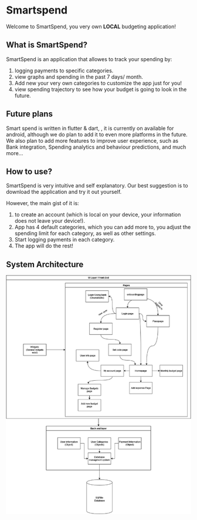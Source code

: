# Smartspend

Welcome to SmartSpend, you very own **LOCAL** budgeting application!

## What is SmartSpend?

SmartSpend is an application that allowes to track your spending by:
1. logging payments to specific categories.
2. view graphs and spending in the past 7 days/ month.
3. Add new your very own categories to customize the app just for you!
4. view spending trajectory to see how your budget is going to look in the future.


## Future plans

Smart spend is written in flutter & dart, , it is currently on available for android, although we do
plan to add it to even more platforms in the future. We also plan to add more features to improve 
user experience, such as Bank integration, Spending analytics and behaviour predictions, and much more...

## How to use?

SmartSpend is very intuitive and self explanatory. Our best suggestion is to download the application
and try it out yourself. 

However, the main gist of it is: 
1. to create an account (which is local on your device, your information does not leave your device!). 
2. App has 4 default categories, which you can add more to, you adjust the spending limit for each category, as well as other settings.
3. Start logging payments in each category.
4. The app will do the rest!

## System Architecture

![architecture.png](assets%2Farchitecture.png)